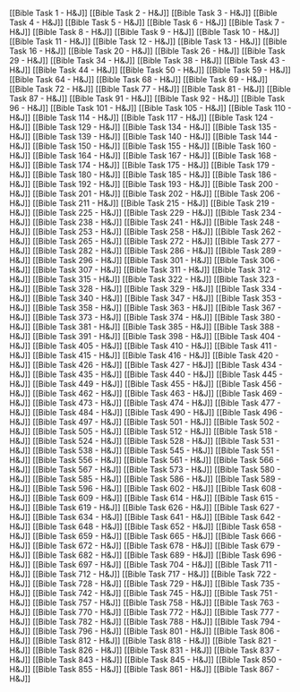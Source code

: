 [[Bible Task 1 - H&J]]
[[Bible Task 2 - H&J]]
[[Bible Task 3 - H&J]]
[[Bible Task 4 - H&J]]
[[Bible Task 5 - H&J]]
[[Bible Task 6 - H&J]]
[[Bible Task 7 - H&J]]
[[Bible Task 8 - H&J]]
[[Bible Task 9 - H&J]]
[[Bible Task 10 - H&J]]
[[Bible Task 11 - H&J]]
[[Bible Task 12 - H&J]]
[[Bible Task 13 - H&J]]
[[Bible Task 16 - H&J]]
[[Bible Task 20 - H&J]]
[[Bible Task 26 - H&J]]
[[Bible Task 29 - H&J]]
[[Bible Task 34 - H&J]]
[[Bible Task 38 - H&J]]
[[Bible Task 43 - H&J]]
[[Bible Task 44 - H&J]]
[[Bible Task 50 - H&J]]
[[Bible Task 59 - H&J]]
[[Bible Task 64 - H&J]]
[[Bible Task 68 - H&J]]
[[Bible Task 69 - H&J]]
[[Bible Task 72 - H&J]]
[[Bible Task 77 - H&J]]
[[Bible Task 81 - H&J]]
[[Bible Task 87 - H&J]]
[[Bible Task 91 - H&J]]
[[Bible Task 92 - H&J]]
[[Bible Task 96 - H&J]]
[[Bible Task 101 - H&J]]
[[Bible Task 105 - H&J]]
[[Bible Task 110 - H&J]]
[[Bible Task 114 - H&J]]
[[Bible Task 117 - H&J]]
[[Bible Task 124 - H&J]]
[[Bible Task 129 - H&J]]
[[Bible Task 134 - H&J]]
[[Bible Task 135 - H&J]]
[[Bible Task 139 - H&J]]
[[Bible Task 140 - H&J]]
[[Bible Task 144 - H&J]]
[[Bible Task 150 - H&J]]
[[Bible Task 155 - H&J]]
[[Bible Task 160 - H&J]]
[[Bible Task 164 - H&J]]
[[Bible Task 167 - H&J]]
[[Bible Task 168 - H&J]]
[[Bible Task 174 - H&J]]
[[Bible Task 175 - H&J]]
[[Bible Task 179 - H&J]]
[[Bible Task 180 - H&J]]
[[Bible Task 185 - H&J]]
[[Bible Task 186 - H&J]]
[[Bible Task 192 - H&J]]
[[Bible Task 193 - H&J]]
[[Bible Task 200 - H&J]]
[[Bible Task 201 - H&J]]
[[Bible Task 202 - H&J]]
[[Bible Task 206 - H&J]]
[[Bible Task 211 - H&J]]
[[Bible Task 215 - H&J]]
[[Bible Task 219 - H&J]]
[[Bible Task 225 - H&J]]
[[Bible Task 229 - H&J]]
[[Bible Task 234 - H&J]]
[[Bible Task 238 - H&J]]
[[Bible Task 241 - H&J]]
[[Bible Task 248 - H&J]]
[[Bible Task 253 - H&J]]
[[Bible Task 258 - H&J]]
[[Bible Task 262 - H&J]]
[[Bible Task 265 - H&J]]
[[Bible Task 272 - H&J]]
[[Bible Task 277 - H&J]]
[[Bible Task 282 - H&J]]
[[Bible Task 286 - H&J]]
[[Bible Task 289 - H&J]]
[[Bible Task 296 - H&J]]
[[Bible Task 301 - H&J]]
[[Bible Task 306 - H&J]]
[[Bible Task 307 - H&J]]
[[Bible Task 311 - H&J]]
[[Bible Task 312 - H&J]]
[[Bible Task 315 - H&J]]
[[Bible Task 322 - H&J]]
[[Bible Task 323 - H&J]]
[[Bible Task 328 - H&J]]
[[Bible Task 329 - H&J]]
[[Bible Task 334 - H&J]]
[[Bible Task 340 - H&J]]
[[Bible Task 347 - H&J]]
[[Bible Task 353 - H&J]]
[[Bible Task 358 - H&J]]
[[Bible Task 363 - H&J]]
[[Bible Task 367 - H&J]]
[[Bible Task 373 - H&J]]
[[Bible Task 374 - H&J]]
[[Bible Task 380 - H&J]]
[[Bible Task 381 - H&J]]
[[Bible Task 385 - H&J]]
[[Bible Task 388 - H&J]]
[[Bible Task 391 - H&J]]
[[Bible Task 398 - H&J]]
[[Bible Task 404 - H&J]]
[[Bible Task 405 - H&J]]
[[Bible Task 410 - H&J]]
[[Bible Task 411 - H&J]]
[[Bible Task 415 - H&J]]
[[Bible Task 416 - H&J]]
[[Bible Task 420 - H&J]]
[[Bible Task 426 - H&J]]
[[Bible Task 427 - H&J]]
[[Bible Task 434 - H&J]]
[[Bible Task 435 - H&J]]
[[Bible Task 440 - H&J]]
[[Bible Task 445 - H&J]]
[[Bible Task 449 - H&J]]
[[Bible Task 455 - H&J]]
[[Bible Task 456 - H&J]]
[[Bible Task 462 - H&J]]
[[Bible Task 463 - H&J]]
[[Bible Task 469 - H&J]]
[[Bible Task 473 - H&J]]
[[Bible Task 474 - H&J]]
[[Bible Task 477 - H&J]]
[[Bible Task 484 - H&J]]
[[Bible Task 490 - H&J]]
[[Bible Task 496 - H&J]]
[[Bible Task 497 - H&J]]
[[Bible Task 501 - H&J]]
[[Bible Task 502 - H&J]]
[[Bible Task 505 - H&J]]
[[Bible Task 512 - H&J]]
[[Bible Task 518 - H&J]]
[[Bible Task 524 - H&J]]
[[Bible Task 528 - H&J]]
[[Bible Task 531 - H&J]]
[[Bible Task 538 - H&J]]
[[Bible Task 545 - H&J]]
[[Bible Task 551 - H&J]]
[[Bible Task 556 - H&J]]
[[Bible Task 561 - H&J]]
[[Bible Task 566 - H&J]]
[[Bible Task 567 - H&J]]
[[Bible Task 573 - H&J]]
[[Bible Task 580 - H&J]]
[[Bible Task 585 - H&J]]
[[Bible Task 586 - H&J]]
[[Bible Task 589 - H&J]]
[[Bible Task 596 - H&J]]
[[Bible Task 602 - H&J]]
[[Bible Task 608 - H&J]]
[[Bible Task 609 - H&J]]
[[Bible Task 614 - H&J]]
[[Bible Task 615 - H&J]]
[[Bible Task 619 - H&J]]
[[Bible Task 626 - H&J]]
[[Bible Task 627 - H&J]]
[[Bible Task 634 - H&J]]
[[Bible Task 641 - H&J]]
[[Bible Task 642 - H&J]]
[[Bible Task 648 - H&J]]
[[Bible Task 652 - H&J]]
[[Bible Task 658 - H&J]]
[[Bible Task 659 - H&J]]
[[Bible Task 665 - H&J]]
[[Bible Task 666 - H&J]]
[[Bible Task 672 - H&J]]
[[Bible Task 678 - H&J]]
[[Bible Task 679 - H&J]]
[[Bible Task 682 - H&J]]
[[Bible Task 689 - H&J]]
[[Bible Task 696 - H&J]]
[[Bible Task 697 - H&J]]
[[Bible Task 704 - H&J]]
[[Bible Task 711 - H&J]]
[[Bible Task 712 - H&J]]
[[Bible Task 717 - H&J]]
[[Bible Task 722 - H&J]]
[[Bible Task 728 - H&J]]
[[Bible Task 729 - H&J]]
[[Bible Task 735 - H&J]]
[[Bible Task 742 - H&J]]
[[Bible Task 745 - H&J]]
[[Bible Task 751 - H&J]]
[[Bible Task 757 - H&J]]
[[Bible Task 758 - H&J]]
[[Bible Task 763 - H&J]]
[[Bible Task 770 - H&J]]
[[Bible Task 772 - H&J]]
[[Bible Task 777 - H&J]]
[[Bible Task 782 - H&J]]
[[Bible Task 788 - H&J]]
[[Bible Task 794 - H&J]]
[[Bible Task 796 - H&J]]
[[Bible Task 801 - H&J]]
[[Bible Task 806 - H&J]]
[[Bible Task 812 - H&J]]
[[Bible Task 818 - H&J]]
[[Bible Task 821 - H&J]]
[[Bible Task 826 - H&J]]
[[Bible Task 831 - H&J]]
[[Bible Task 837 - H&J]]
[[Bible Task 843 - H&J]]
[[Bible Task 845 - H&J]]
[[Bible Task 850 - H&J]]
[[Bible Task 855 - H&J]]
[[Bible Task 861 - H&J]]
[[Bible Task 867 - H&J]]